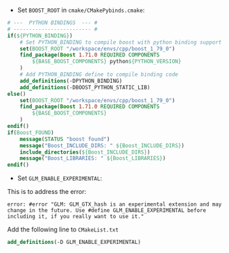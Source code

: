 * Set `BOOST_ROOT` in `cmake/CMakePybinds.cmake`:
```cmake
# ---  PYTHON BINDINGS  --- #
# ------------------------- #
if(${PYTHON_BINDING})
    # Set PYTHON_BINDING to compile boost with python binding support
    set(BOOST_ROOT "/workspace/envs/cpp/boost_1_79_0")
    find_package(Boost 1.71.0 REQUIRED COMPONENTS
        ${BASE_BOOST_COMPONENTS} python${PYTHON_VERSION}
    )
    # Add PYTHON_BINDING define to compile binding code
    add_definitions(-DPYTHON_BINDING)
    add_definitions(-DBOOST_PYTHON_STATIC_LIB)
else()
    set(BOOST_ROOT "/workspace/envs/cpp/boost_1_79_0")
    find_package(Boost 1.71.0 REQUIRED COMPONENTS
        ${BASE_BOOST_COMPONENTS}
    )
endif()
if(Boost_FOUND)
    message(STATUS "boost found")
    message("Boost_INCLUDE_DIRS: " ${Boost_INCLUDE_DIRS})
    include_directories(${Boost_INCLUDE_DIRS})
    message("Boost_LIBRARIES: " ${Boost_LIBRARIES})
endif()
```

* Set `GLM_ENABLE_EXPERIMENTAL`:

This is to address the error:
```
error: #error "GLM: GLM_GTX_hash is an experimental extension and may change in the future. Use #define GLM_ENABLE_EXPERIMENTAL before including it, if you really want to use it."
```
Add the following line to `CMakeList.txt`
```cmake
add_definitions(-D GLM_ENABLE_EXPERIMENTAL)
```
